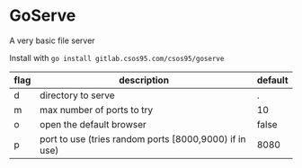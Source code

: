 # GoServe
A very basic file server

Install with `go install gitlab.csos95.com/csos95/goserve`

flag|description|default
-|-|-
d|directory to serve|.
m|max number of ports to try|10
o|open the default browser|false
p|port to use (tries random ports [8000,9000) if in use)|8080
